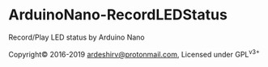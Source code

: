 # ArduinoNano-RecordLEDStatus
Record/Play LED status by Arduino Nano
<p>
  Copyright&copy; 2016-2019 <a href="mailto:ardeshirv@protonmail.com" alt="email">ardeshirv@protonmail.com</a>, Licensed under GPL<sup>v3+</sup>
<p/>
